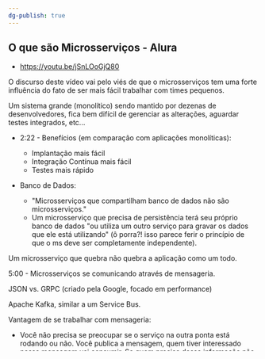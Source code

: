 ```yaml
---
dg-publish: true
---
```

## O que são Microsserviços - Alura

- <https://youtu.be/jSnLOoGjQ80>

O discurso deste vídeo vai pelo viés de que o microsserviços tem uma forte influência do fato de ser mais fácil trabalhar com times pequenos.

Um sistema grande (monolítico) sendo mantido por dezenas de desenvolvedores, fica bem difícil de gerenciar as alterações, aguardar testes integrados, etc...

- 2:22 - Benefícios (em comparação com aplicações monolíticas):
    - Implantação mais fácil
    - Integração Contínua mais fácil
    - Testes mais rápido

- Banco de Dados:
    - "Microsserviços que compartilham banco de dados não são microsserviços."
    - Um microsserviço que precisa de persistência terá seu próprio banco de dados "ou utiliza um outro serviço para gravar os dados que ele está utilizando" (ô porra?! isso parece ferir o princípio de que o ms deve ser completamente independente).

Um microsserviço que quebra não quebra a aplicação como um todo.


5:00 - Microsserviços se comunicando através de mensageria.

JSON vs. GRPC (criado pela Google, focado em performance)

Apache Kafka, similar a um Service Bus.

Vantagem de se trabalhar com mensageria:
- Você não precisa se preocupar se o serviço na outra ponta está rodando ou não. Você publica a mensagem, quem tiver interessado nessa mensagem vai consumir. Se quem precisa dessa informação não estiver disponível no momento que ela foi lançada, não tem problema, pois ele poderá perguntar ao orquestrador se há alguma mensagem para ele.

Uma vez que foi tomada a decisão de migrar de monolito para microsserviço, a maneira recomendada para realizar a migração é **NÃO** quebrar seu monolito. O melhor é começar a implementar novas funcionalidades em microsserviços e ir migrando as antigas funcionalidades aos poucos, a medido que elas demandarem atualizações/mudanças.
